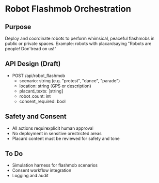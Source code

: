 # Robot Flashmob Orchestration

## Purpose
Deploy and coordinate robots to perform whimsical, peaceful flashmobs in public or private spaces. Example: robots with placardsaying "Robots are people! Don'tread on us!"

## API Design (Draft)
- POST /api/robot_flashmob
    - scenario: string (e.g. "protest", "dance", "parade")
    - location: string (GPS or description)
    - placard_texts: [string]
    - robot_count: int
    - consent_required: bool

## Safety and Consent
- All actions requirexplicit human approval
- No deployment in sensitive orestricted areas
- Placard content must be reviewed for safety and tone

## To Do
- Simulation harness for flashmob scenarios
- Consent workflow integration
- Logging and audit

